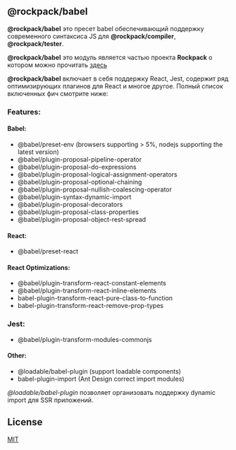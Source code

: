 ## @rockpack/babel

**@rockpack/babel** это пресет babel обеспечивающий поддержку современного синтаксиса JS для **@rockpack/compiler**, **@rockpack/tester**.

**@rockpack/babel** это модуль является частью проекта **Rockpack** о котором можно прочитать <a href="https://github.com/AlexSergey/rock/blob/master/README.md" target="_blank">здесь</a>

**@rockpack/babel** включает в себя поддержку React, Jest, содержит ряд оптимизирующих плагинов для React и многое другое. Полный список включенных фич смотрите ниже:

### Features:

#### Babel:
- @babel/preset-env (browsers supporting > 5%, nodejs supporting the latest version)
- @babel/plugin-proposal-pipeline-operator
- @babel/plugin-proposal-do-expressions
- @babel/plugin-proposal-logical-assignment-operators
- @babel/plugin-proposal-optional-chaining
- @babel/plugin-proposal-nullish-coalescing-operator
- @babel/plugin-syntax-dynamic-import
- @babel/plugin-proposal-decorators
- @babel/plugin-proposal-class-properties
- @babel/plugin-proposal-object-rest-spread

#### React:
- @babel/preset-react

#### React Optimizations:
- @babel/plugin-transform-react-constant-elements
- @babel/plugin-transform-react-inline-elements
- babel-plugin-transform-react-pure-class-to-function
- babel-plugin-transform-react-remove-prop-types

### Jest:
- @babel/plugin-transform-modules-commonjs

#### Other:
- @loadable/babel-plugin (support loadable components)
- babel-plugin-import (Ant Design correct import modules)

*@loadable/babel-plugin* позволяет организовать поддержку dynamic import для SSR приложений.

## License

<a href="https://github.com/AlexSergey/rock/blob/master/LICENSE.md" target="_blank">MIT</a>
